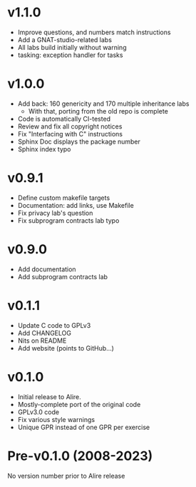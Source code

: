# v1.1.0

* Improve questions, and numbers match instructions
* Add a GNAT-studio-related labs
* All labs build initially without warning 
* tasking: exception handler for tasks

# v1.0.0

* Add back: 160 genericity and 170 multiple inheritance labs
  - With that, porting from the old repo is complete
* Code is automatically CI-tested
* Review and fix all copyright notices
* Fix "Interfacing with C" instructions
* Sphinx Doc displays the package number
* Sphinx index typo

# v0.9.1

* Define custom makefile targets
* Documentation: add links, use Makefile
* Fix privacy lab's question
* Fix subprogram contracts lab typo

# v0.9.0

* Add documentation
* Add subprogram contracts lab

# v0.1.1

* Update C code to GPLv3
* Add CHANGELOG
* Nits on README
* Add website (points to GitHub...)

# v0.1.0

* Initial release to Alire.
* Mostly-complete port of the original code
* GPLv3.0 code
* Fix various style warnings
* Unique GPR instead of one GPR per exercise

# Pre-v0.1.0 (2008-2023)

No version number prior to Alire release
